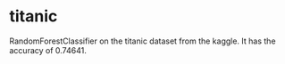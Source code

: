 # titanic
RandomForestClassifier on the titanic dataset from the kaggle.
It has the accuracy of 0.74641.
